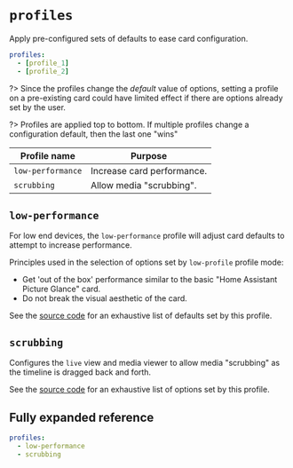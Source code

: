 # `profiles`

Apply pre-configured sets of defaults to ease card configuration.

```yaml
profiles:
  - [profile_1]
  - [profile_2]
```

?> Since the profiles change the _default_ value of options, setting a profile
on a pre-existing card could have limited effect if there are options already set by
the user.

?> Profiles are applied top to bottom. If multiple profiles change a configuration default, then the last one "wins"

| Profile name      | Purpose                    |
| ----------------- | -------------------------- |
| `low-performance` | Increase card performance. |
| `scrubbing`       | Allow media "scrubbing".   |

## `low-performance`

For low end devices, the `low-performance` profile will adjust card defaults to attempt to increase performance.

Principles used in the selection of options set by `low-profile` profile mode:

- Get 'out of the box' performance similar to the basic "Home Assistant Picture Glance" card.
- Do not break the visual aesthetic of the card.

See the [source code](https://github.com/dermotduffy/frigate-hass-card/blob/dev/src/config/profiles/low-performance.ts) for an exhaustive list of defaults set by this profile.

## `scrubbing`

Configures the `live` view and media viewer to allow media "scrubbing" as the timeline is dragged back and forth.

See the [source code](https://github.com/dermotduffy/frigate-hass-card/blob/dev/src/config/profiles/scrubbing.ts) for an exhaustive list of options set by this profile.

## Fully expanded reference

[](common/expanded-warning.md ':include')

```yaml
profiles:
  - low-performance
  - scrubbing
```

